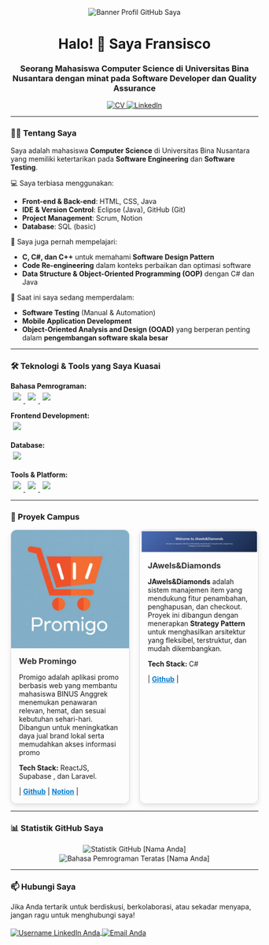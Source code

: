 <p align="center">
  <img src="https://link-ke-gambar-banner-anda.com/banner.png" alt="Banner Profil GitHub Saya">
</p>

<h1 align="center">Halo! 👋 Saya Fransisco</h1>
<h3 align="center">Seorang Mahasiswa Computer Science di Universitas Bina Nusantara dengan minat pada Software Developer dan Quality Assurance</h3>

<p align="center">
  <a href="https://drive.google.com/file/d/1NBnmfolgCUMKxEhtaDDTsTOsyqNhME_u/view?usp=sharing" download="CV-Fransisco.pdf">
    <img src="https://img.shields.io/badge/My_CV-000000?style=for-the-badge&logo=document&logoColor=white" alt="CV">
  </a>
  <a href="https://www.linkedin.com/in/fransiscoskw/" target="_blank">
    <img src="https://img.shields.io/badge/LinkedIn-0A66C2?style=for-the-badge&logo=linkedin&logoColor=white" alt="LinkedIn">
  </a>
</p>

---

### 👨‍💻 Tentang Saya

<p>
  Saya adalah mahasiswa <b>Computer Science</b> di Universitas Bina Nusantara 
  yang memiliki ketertarikan pada <b>Software Engineering</b> dan <b>Software Testing</b>.
</p>

<p>
  💻 Saya terbiasa menggunakan:
  <ul>
    <li><b>Front-end & Back-end</b>: HTML, CSS, Java</li>
    <li><b>IDE & Version Control</b>: Eclipse (Java), GitHub (Git)</li>
    <li><b>Project Management</b>: Scrum, Notion</li>
    <li><b>Database</b>: SQL (basic)</li>
  </ul>
</p>

<p>
  🧩 Saya juga pernah mempelajari:
  <ul>
    <li><b>C, C#, dan C++</b> untuk memahami <b>Software Design Pattern</b></li>
    <li><b>Code Re-engineering</b> dalam konteks perbaikan dan optimasi software</li>
    <li><b>Data Structure & Object-Oriented Programming (OOP)</b> dengan C# dan Java</li>
  </ul>
</p>

<p>
  📱 Saat ini saya sedang memperdalam:
  <ul>
    <li><b>Software Testing</b> (Manual & Automation)</li>
    <li><b>Mobile Application Development</b></li>
    <li><b>Object-Oriented Analysis and Design (OOAD)</b> yang berperan penting 
        dalam <b>pengembangan software skala besar</b></li>
  </ul>
</p>



---

### 🛠️ Teknologi & Tools yang Saya Kuasai

<p align="left">
  <b>Bahasa Pemrograman:</b><br>
  <a href="https://www.java.com/" target="_blank">
    <img style="margin: 5px;" src="https://img.shields.io/badge/Java-007396?style=for-the-badge&logo=java&logoColor=white" />
  </a>
  <a href="https://learn.microsoft.com/en-us/dotnet/csharp/" target="_blank">
    <img style="margin: 5px;" src="https://img.shields.io/badge/C%23-239120?style=for-the-badge&logo=c-sharp&logoColor=white" />
  </a>
  <a href="https://isocpp.org/" target="_blank">
    <img style="margin: 5px;" src="https://img.shields.io/badge/C++-00599C?style=for-the-badge&logo=c%2B%2B&logoColor=white" />
  </a>

  <b>Frontend Development:</b><br>
  <a href="https://tailwindcss.com/" target="_blank">
    <img style="margin: 5px;" src="https://img.shields.io/badge/Tailwind_CSS-38B2AC?style=for-the-badge&logo=tailwind-css&logoColor=white" />
  </a>

  <b>Database:</b><br>
  <a href="https://www.mysql.com/" target="_blank">
    <img style="margin: 5px;" src="https://img.shields.io/badge/MySQL-4479A1?style=for-the-badge&logo=mysql&logoColor=white" />
  </a>

  <b>Tools & Platform:</b><br>
  <a href="https://github.com/" target="_blank">
    <img style="margin: 5px;" src="https://img.shields.io/badge/GitHub-181717?style=for-the-badge&logo=github&logoColor=white" />
  </a>
  <a href="https://www.figma.com/" target="_blank">
    <img style="margin: 5px;" src="https://img.shields.io/badge/Figma-F24E1E?style=for-the-badge&logo=figma&logoColor=white" />
  </a>
  <a href="https://www.notion.so/" target="_blank">
    <img style="margin: 5px;" src="https://img.shields.io/badge/Notion-000000?style=for-the-badge&logo=notion&logoColor=white" />
  </a>
</p>


---

### 🚀 Proyek Campus

<section style="display: flex; flex-wrap: wrap; gap: 20px; justify-content: center;">
  <!-- Proyek 1 -->
  <div style="flex: 1 1 45%; border: 1px solid #ddd; border-radius: 12px; overflow: hidden; box-shadow: 0 4px 10px rgba(0,0,0,0.1); transition: transform 0.3s;">
    <a href="https://notion.so/link-ke-proyek-1" target="_blank">
      <img src="asset/prominggo.jpg" alt="Demo Proyek 1" style="width:100%; display:block;">
    </a>
    <div style="padding: 16px;">
      <h3 style="margin: 0 0 10px;">
        <a href="https://notion.so/link-ke-proyek-1" target="_blank" style="text-decoration: none; color: #333;">Web Promingo</a>
      </h3>
      <p>Promigo adalah aplikasi promo berbasis web yang membantu mahasiswa BINUS Anggrek menemukan penawaran relevan, hemat, dan sesuai kebutuhan sehari-hari. Dibangun untuk meningkatkan daya jual brand lokal serta memudahkan akses informasi promo</p>
      <p><strong>Tech Stack:</strong> ReactJS, Supabase , dan Laravel.</p>
      |
      <a href="https://bit.ly/4l5uwp6" target="_blank" style="color: #007acc; font-weight: bold;">Github</a>
      |
      <a href="https://bit.ly/3FZMhHz" target="_blank" style="color: #007acc; font-weight: bold;">Notion</a>
      |
    </div>
  </div>

  <!-- Proyek 2 -->
  <div style="flex: 1 1 45%; border: 1px solid #ddd; border-radius: 12px; overflow: hidden; box-shadow: 0 4px 10px rgba(0,0,0,0.1); transition: transform 0.3s;">
    <a href="https://notion.so/link-ke-proyek-2" target="_blank">
      <img src="asset/jawel&diamond.png" alt="Demo Proyek 2" style="width:100%; display:block;">
    </a>
    <div style="padding: 16px;">
      <h3 style="margin: 0 0 10px;">
        <a href="https://notion.so/link-ke-proyek-2" target="_blank" style="text-decoration: none; color: #333;">JAwels&Diamonds</a>
      </h3>
      <p><strong>JAwels&Diamonds</strong> adalah sistem manajemen item yang mendukung fitur penambahan, penghapusan, dan checkout. Proyek ini dibangun dengan menerapkan <strong>Strategy Pattern</strong> untuk menghasilkan arsitektur yang fleksibel, terstruktur, dan mudah dikembangkan.
</p>
      <p><strong>Tech Stack: </strong>C#</p>
      |
      <a href="https://github.com/Feanken/Proyek_Pattern_Software_Design.git" target="_blank" style="color: #007acc; font-weight: bold;">Github</a>
      |
    </div>
  </div>
</section>


---

### 📊 Statistik GitHub Saya
<p align="center">
  <img align="center" src="https://github-readme-stats.vercel.app/api?username=username-anda&show_icons=true&locale=en&theme=radical" alt="Statistik GitHub [Nama Anda]" />
  <img align="center" src="https://github-readme-stats.vercel.app/api/top-langs/?username=username-anda&layout=compact&locale=en&theme=radical" alt="Bahasa Pemrograman Teratas [Nama Anda]" />
</p>

---

### 📫 Hubungi Saya
<p align="left">
Jika Anda tertarik untuk berdiskusi, berkolaborasi, atau sekadar menyapa, jangan ragu untuk menghubungi saya!
<br><br>
<a href="https://www.linkedin.com/in/fransiscoskw/" target="_blank">
  <img align="center" src="https://raw.githubusercontent.com/rahuldkjain/github-profile-readme-generator/master/src/images/icons/Social/linked-in-alt.svg" 
       alt="Username LinkedIn Anda" height="30" width="40" />
</a>
<a href="mailto:fransisco001@binus.ac.id" target="_blank">
  <img align="center" src="https://cdn-icons-png.flaticon.com/512/281/281769.png" 
       alt="Email Anda" height="30" width="40" />
</a>

